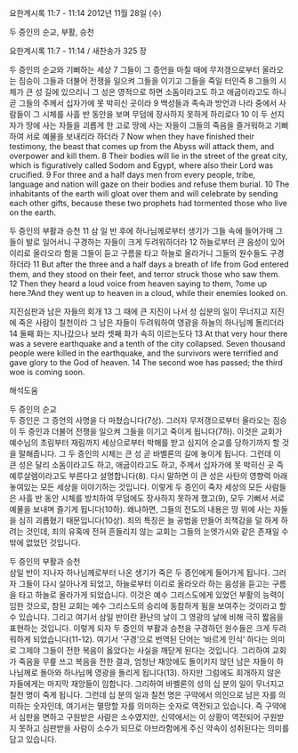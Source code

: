 요한계시록 11:7 - 11:14 
2012년 11월 28일 (수)

두 증인의 순교, 부활, 승천



요한계시록 11:7 - 11:14 / 새찬송가 325 장


두 증인의 순교와 기뻐하는 세상 
7 그들이 그 증언을 마칠 때에 무저갱으로부터 올라오는 짐승이 그들과 더불어 전쟁을 일으켜 그들을 이기고 그들을 죽일 터인즉 8 그들의 시체가 큰 성 길에 있으리니 그 성은 영적으로 하면 소돔이라고도 하고 애굽이라고도 하니 곧 그들의 주께서 십자가에 못 박히신 곳이라 9 백성들과 족속과 방언과 나라 중에서 사람들이 그 시체를 사흘 반 동안을 보며 무덤에 장사하지 못하게 하리로다
10 이 두 선지자가 땅에 사는 자들을 괴롭게 한 고로 땅에 사는 자들이 그들의 죽음을 즐거워하고 기뻐하여 서로 예물을 보내리라 하더라
7 Now when they have finished their testimony, the beast that comes up from the Abyss will attack them, and overpower and kill them. 8 Their bodies will lie in the street of the great city, which is figuratively called Sodom and Egypt, where also their Lord was crucified. 9 For three and a half days men from every people, tribe, language and nation will gaze on their bodies and refuse them burial. 10 The inhabitants of the earth will gloat over them and will celebrate by sending each other gifts, because these two prophets had tormented those who live on the earth.

두 증인의 부활과 승천
11 삼 일 반 후에 하나님께로부터 생기가 그들 속에 들어가매 그들이 발로 일어서니 구경하는 자들이 크게 두려워하더라 12 하늘로부터 큰 음성이 있어 이리로 올라오라 함을 그들이 듣고 구름을 타고 하늘로 올라가니 그들의 원수들도 구경하더라
11 But after the three and a half days a breath of life from God entered them, and they stood on their feet, and terror struck those who saw them. 12 Then they heard a loud voice from heaven saying to them, ?ome up here.?And they went up to heaven in a cloud, while their enemies looked on.

지진심판과 남은 자들의 회개 
13 그 때에 큰 지진이 나서 성 십분의 일이 무너지고 지진에 죽은 사람이 칠천이라 그 남은 자들이 두려워하여 영광을 하늘의 하나님께 돌리더라 14 둘째 화는 지나갔으나 보라 셋째 화가 속히 이르는도다
13 At that very hour there was a severe earthquake and a tenth of the city collapsed. Seven thousand people were killed in the earthquake, and the survivors were terrified and gave glory to the God of heaven. 14 The second woe has passed; the third woe is coming soon.

해석도움





두 증인의 순교  
두 증인은 그 증언의 사명을 다 마쳤습니다(7상). 그러자 무저갱으로부터 올라오는 짐승이 두 증인과 더불어 전쟁을 일으켜 그들을 이기고 죽이게 됩니다(7하). 이것은 교회가 예수님의 초림부터 재림까지 세상으로부터 박해를 받고 심지어 순교를 당하기까지 할 것을 말해줍니다. 그 두 증인의 시체는 큰 성 곧 바벨론의 길에 놓이게 됩니다. 그런데 이 큰 성은 달리 소돔이라고도 하고, 애굽이라고도 하고, 주께서 십자가에 못 박히신 곳 즉 예루살렘이라고도 부른다고 설명합니다(8). 다시 말하면 이 큰 성은 사탄의 영향력 아래 놓여있는 모든 세상을 이야기하는 것입니다. 이렇게 두 증인이 죽자 세상의 모든 사람들은 사흘 반 동안 시체를 방치하여 무덤에도 장사하지 못하게 했고(9), 모두 기뻐서 서로 예물을 보내며 즐기게 됩니다(10하). 왜냐하면, 그들의 전도의 내용은 땅 위에 사는 자들을 심히 괴롭혔기 때문입니다(10상). 죄의 특징은 늘 공범을 만들어 죄책감을 덜 하게 하려는 것인데, 죄의 유혹에 전혀 흔들리지 않는 교회는 그들의 눈엣가시와 같은 존재일 수밖에 없었던 것입니다. 

두 증인의 부활과 승천  
삼일 반이 지나자 하나님께로부터 나온 생기가 죽은 두 증인에게 들어가게 됩니다. 그러자 그들이 다시 살아나게 되었고, 하늘로부터 이리로 올라오라 하는 음성을 듣고는 구름을 타고 하늘로 올라가게 되었습니다. 이것은 예수 그리스도에게 있었던 부활의 능력이 임한 것으로, 참된 교회는 예수 그리스도의 승리에 동참하게 됨을 보여주는 것이라고 할 수 있습니다. 그리고 여기서 삼일 반이란 환난의 날이 그 영광의 날에 비해 극히 짧음을 표현하는 것입니다. 이렇게 되자 두 증인의 부활과 승천을 구경하던 원수들은 크게 두려워하게 되었습니다(11-12). 여기서 ‘구경’으로 번역된 단어는 ‘바르게 인식’ 하다는 의미로 그제야 그들이 전한 복음이 옳았다는 사실을 깨닫게 된다는 것입니다. 그리하여 교회가 죽음을 무릎 쓰고 복음을 전한 결과, 엄청난 재앙에도 돌이키지 않던 남은 자들이 하나님께로 돌아와 하나님께 영광을 돌리게 됩니다(13). 하지만 그럼에도 회개하지 않은 자들에게는 마지막 재앙들이 임합니다. 그리하여 바벨론의 성의 십 분의 일이 무너지고 칠천 명이 죽게 됩니다. 그런데 십 분의 일과 칠천 명은 구약에서 의인으로 남은 자를 의미하는 숫자인데, 여기서는 멸망할 자를 의미하는 숫자로 역전되고 있습니다. 즉 구약에서 심판을 면하고 구원받은 사람은 소수였지만, 신약에서는 이 상황이 역전되어 구원받지 못하고 심판받을 사람이 소수가 되므로 아브라함에게 주신 약속이 성취된다는 의미를 담고 있습니다.
